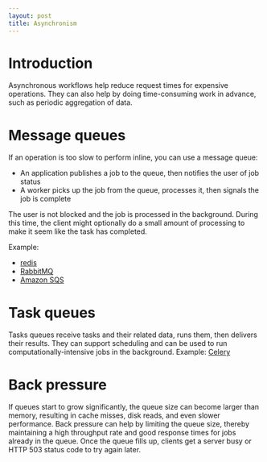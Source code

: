 ```yaml
---
layout: post
title: Asynchronism
---
```


# Introduction

Asynchronous workflows help reduce request times for expensive operations. They can also help by doing time-consuming work in advance, such as periodic aggregation of data.

# Message queues

If an operation is too slow to perform inline, you can use a message queue:
- An application publishes a job to the queue, then notifies the user of job status
- A worker picks up the job from the queue, processes it, then signals the job is complete

The user is not blocked and the job is processed in the background. During this time, the client might optionally do a small amount of processing to make it seem like the task has completed.

Example:
- [redis](https://redis.io/)
- [RabbitMQ](https://www.rabbitmq.com/)
- [Amazon SQS](https://aws.amazon.com/sqs/)

# Task queues

Tasks queues receive tasks and their related data, runs them, then delivers their results. They can support scheduling and can be used to run computationally-intensive jobs in the background. Example: [Celery](http://www.celeryproject.org/)

# Back pressure

If queues start to grow significantly, the queue size can become larger than memory, resulting in cache misses, disk reads, and even slower performance. Back pressure can help by limiting the queue size, thereby maintaining a high throughput rate and good response times for jobs already in the queue. Once the queue fills up, clients get a server busy or HTTP 503 status code to try again later.